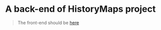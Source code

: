 # A back-end of HistoryMaps project
> The front-end should be [here](https://github.com/karimkamaletdinov/history-maps)